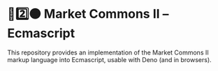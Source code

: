 #  🏪2️⃣🟠 Market Commons ⅠⅠ – Ecmascript  #

This repository provides an implementation of the Market Commons ⅠⅠ markup language into Ecmascript, usable with Deno (and in browsers).
